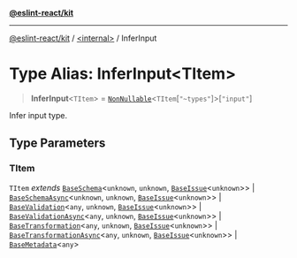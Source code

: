 [**@eslint-react/kit**](../../README.md)

***

[@eslint-react/kit](../../README.md) / [\<internal\>](../README.md) / InferInput

# Type Alias: InferInput\<TItem\>

> **InferInput**\<`TItem`\> = [`NonNullable`](NonNullable.md)\<`TItem`\[`"~types"`\]\>\[`"input"`\]

Infer input type.

## Type Parameters

### TItem

`TItem` *extends* [`BaseSchema`](../interfaces/BaseSchema.md)\<`unknown`, `unknown`, [`BaseIssue`](../interfaces/BaseIssue.md)\<`unknown`\>\> \| [`BaseSchemaAsync`](../interfaces/BaseSchemaAsync.md)\<`unknown`, `unknown`, [`BaseIssue`](../interfaces/BaseIssue.md)\<`unknown`\>\> \| [`BaseValidation`](../interfaces/BaseValidation.md)\<`any`, `unknown`, [`BaseIssue`](../interfaces/BaseIssue.md)\<`unknown`\>\> \| [`BaseValidationAsync`](../interfaces/BaseValidationAsync.md)\<`any`, `unknown`, [`BaseIssue`](../interfaces/BaseIssue.md)\<`unknown`\>\> \| [`BaseTransformation`](../interfaces/BaseTransformation.md)\<`any`, `unknown`, [`BaseIssue`](../interfaces/BaseIssue.md)\<`unknown`\>\> \| [`BaseTransformationAsync`](../interfaces/BaseTransformationAsync.md)\<`any`, `unknown`, [`BaseIssue`](../interfaces/BaseIssue.md)\<`unknown`\>\> \| [`BaseMetadata`](../interfaces/BaseMetadata.md)\<`any`\>
